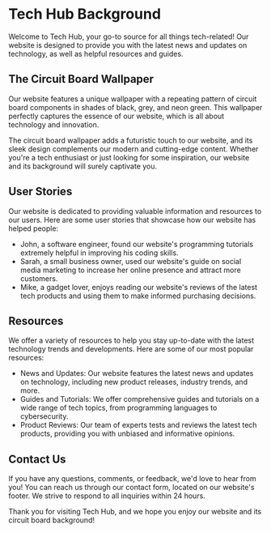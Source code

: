<!--font:Poppins-->

# Tech Hub Background

Welcome to Tech Hub, your go-to source for all things tech-related! Our website is designed to provide you with the latest news and updates on technology, as well as helpful resources and guides. 

## The Circuit Board Wallpaper

Our website features a unique wallpaper with a repeating pattern of circuit board components in shades of black, grey, and neon green. This wallpaper perfectly captures the essence of our website, which is all about technology and innovation.

The circuit board wallpaper adds a futuristic touch to our website, and its sleek design complements our modern and cutting-edge content. Whether you're a tech enthusiast or just looking for some inspiration, our website and its background will surely captivate you.

## User Stories

Our website is dedicated to providing valuable information and resources to our users. Here are some user stories that showcase how our website has helped people:

- John, a software engineer, found our website's programming tutorials extremely helpful in improving his coding skills.
- Sarah, a small business owner, used our website's guide on social media marketing to increase her online presence and attract more customers.
- Mike, a gadget lover, enjoys reading our website's reviews of the latest tech products and using them to make informed purchasing decisions.

## Resources

We offer a variety of resources to help you stay up-to-date with the latest technology trends and developments. Here are some of our most popular resources:

- News and Updates: Our website features the latest news and updates on technology, including new product releases, industry trends, and more.
- Guides and Tutorials: We offer comprehensive guides and tutorials on a wide range of tech topics, from programming languages to cybersecurity.
- Product Reviews: Our team of experts tests and reviews the latest tech products, providing you with unbiased and informative opinions.

## Contact Us

If you have any questions, comments, or feedback, we'd love to hear from you! You can reach us through our contact form, located on our website's footer. We strive to respond to all inquiries within 24 hours.

Thank you for visiting Tech Hub, and we hope you enjoy our website and its circuit board background!

<!--

Write me content for website with wallpaper which alt text is:

"A wallpaper with a repeating pattern of circuit board components, in shades of black, grey, and neon green."

The name/title of the page should not be 1:1 copy of the alt text but rather a real content of the website which is using this wallpaper.

- Use markdown format 
- Start with heading
- Heading should be short and concise
- The content should look like a real website 
- The website should not be about the wallpaper, wallpaper is just a related background
- Heading should be contain work "wallpaper" or "background"
- Include real sections like references, contact, user stories, etc. use things relevant to the page purpose.
- Feel free to use structure like headings, bullets, numbering, blockquotes, paragraphs, horizontal lines, etc.
- You can use formatting like bold or _italic_
- You can include UTF-8 emojis
- Links should be only #hash anchors (and you can refer to the document itself)
- Do not include images


---


# Tech Hub Background

Welcome to Tech Hub, your go-to source for all things tech-related! Our website is designed to provide you with the latest news and updates on technology, as well as helpful resources and guides. 

## The Circuit Board Wallpaper

Our website features a unique wallpaper with a repeating pattern of circuit board components in shades of black, grey, and neon green. This wallpaper perfectly captures the essence of our website, which is all about technology and innovation.

The circuit board wallpaper adds a futuristic touch to our website, and its sleek design complements our modern and cutting-edge content. Whether you're a tech enthusiast or just looking for some inspiration, our website and its background will surely captivate you.

## User Stories

Our website is dedicated to providing valuable information and resources to our users. Here are some user stories that showcase how our website has helped people:

- John, a software engineer, found our website's programming tutorials extremely helpful in improving his coding skills.
- Sarah, a small business owner, used our website's guide on social media marketing to increase her online presence and attract more customers.
- Mike, a gadget lover, enjoys reading our website's reviews of the latest tech products and using them to make informed purchasing decisions.

## Resources

We offer a variety of resources to help you stay up-to-date with the latest technology trends and developments. Here are some of our most popular resources:

- News and Updates: Our website features the latest news and updates on technology, including new product releases, industry trends, and more.
- Guides and Tutorials: We offer comprehensive guides and tutorials on a wide range of tech topics, from programming languages to cybersecurity.
- Product Reviews: Our team of experts tests and reviews the latest tech products, providing you with unbiased and informative opinions.

## Contact Us

If you have any questions, comments, or feedback, we'd love to hear from you! You can reach us through our contact form, located on our website's footer. We strive to respond to all inquiries within 24 hours.

Thank you for visiting Tech Hub, and we hope you enjoy our website and its circuit board background!


---


Write me a Google font which is best fitting for the website.

Pick from the list:
- Montserrat
- Lobster
- Barlow Condensed
- Lato
- Alegreya
- Raleway
- Roboto
- IBM Plex Sans
- Orbitron
- Exo 2
- Playfair Display
- Futura
- Dancing Script
- Poppins
- Inter
- Great Vibes
- Open Sans


Write just the font name nothing else.


---


Poppins

-->
